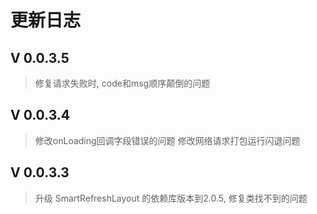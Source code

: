 # 更新日志
## V 0.0.3.5
> 修复请求失败时, code和msg顺序颠倒的问题
## V 0.0.3.4
> 修改onLoading回调字段错误的问题
> 修改网络请求打包运行闪退问题
## V 0.0.3.3
> 升级 SmartRefreshLayout 的依赖库版本到2.0.5, 修复类找不到的问题